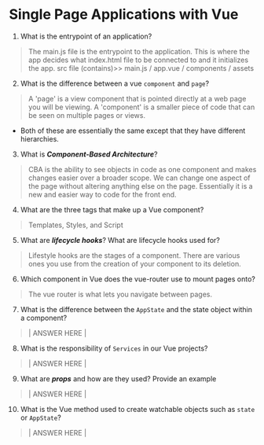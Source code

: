 # Single Page Applications with Vue
01. What is the entrypoint of an application?

  > The main.js file is the entrypoint to the application. This is where the app decides what index.html file to be connected to and it initializes the app. 
  >src file (contains)>> main.js / app.vue / components / assets 

02. What is the difference between a vue `component` and `page`?

  > A 'page' is a view component that is pointed directly at a web page you will be viewing. 
  > A 'component' is a smaller piece of code that can be seen on multiple pages or views.
  * Both of these are essentially the same except that they have different hierarchies. 

03. What is ***Component-Based Architecture***?

  > CBA is the ability to see objects in code as one component and makes changes easier over a broader scope. We can change one aspect of the page without altering anything else on the page. Essentially it is a new and easier way to code for the front end. 

04. What are the three tags that make up a Vue component?

  > Templates, Styles, and Script

05. What are ***lifecycle hooks***? What are lifecycle hooks used for?

  > Lifestyle hooks are the stages of a component. There are various ones you use from the creation of your component to its deletion. 

06. Which component in Vue does the vue-router use to mount pages onto?

  > The vue router is what lets you navigate between pages. 

07. What is the difference between the `AppState` and the state object within a component?

  > | ANSWER HERE |

08. What is the responsibility of `Services` in our Vue projects?

  > | ANSWER HERE |

09. What are ***props*** and how are they used? Provide an example

  > | ANSWER HERE |

10. What is the Vue method used to create watchable objects such as `state` or `AppState`?

  > | ANSWER HERE |
